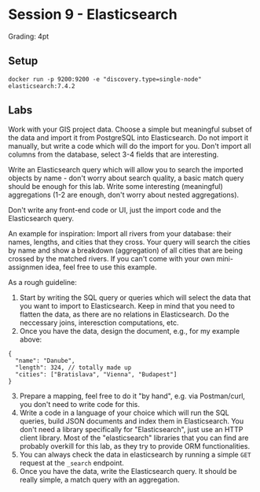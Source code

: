 # Session 9 - Elasticsearch

Grading: 4pt

## Setup

```
docker run -p 9200:9200 -e "discovery.type=single-node" elasticsearch:7.4.2
```

## Labs

Work with your GIS project data. Choose a simple but meaningful subset of the data and import it from PostgreSQL into Elasticsearch. Do not import it manually, but write a code which will do the import for you. Don't import all columns from the database, select 3-4 fields that are interesting.

Write an Elasticsearch query which will allow you to search the imported objects by name - don't worry about search quality, a basic match query should be enough for this lab. Write some interesting (meaningful) aggregations (1-2 are enough, don't worry about nested aggregations).

Don't write any front-end code or UI, just the import code and the Elasticsearch query.

An example for inspiration: Import all rivers from your database: their names, lengths, and cities that they cross. Your query will search the cities by name and show a breakdown (aggregation) of all cities that are being crossed by the matched rivers.
If you can't come with your own mini-assignmen idea, feel free to use this example.

As a rough guideline:

1. Start by writing the SQL query or queries which will select the data that you want to import to Elasticsearch. Keep in mind that you need to flatten the data, as there are no relations in Elasticsearch. Do the neccessary joins, interesction computations, etc.
2. Once you have the data, design the document, e.g., for my example above:

```
{
  "name": "Danube",
  "length": 324, // totally made up
  "cities": ["Bratislava", "Vienna", "Budapest"]
}
```

3. Prepare a mapping, feel free to do it "by hand", e.g. via Postman/curl, you don't need to write code for this.
4. Write a code in a language of your choice which will run the SQL queries, build JSON documents and index them in Elasticsearch. You don't need a library specifically for "Elasticsearch", just use an HTTP client library. Most of the "elasticsearch" libraries that you can find are probably overkill for this lab, as they try to provide ORM functionalities.
5. You can always check the data in elasticsearch by running a simple `GET` request at the `_search` endpoint.
6. Once you have the data, write the Elasticsearch query. It should be really simple, a match query with an aggregation.
